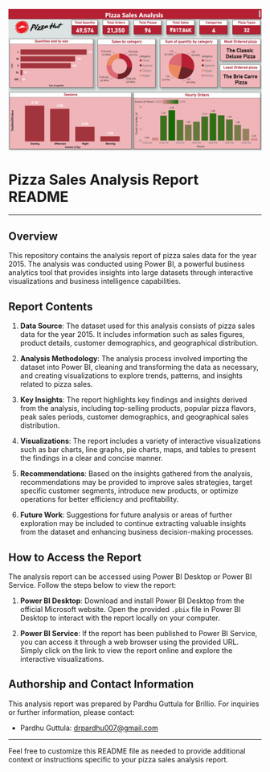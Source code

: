 ![Report View](https://github.com/Pardhu-Guttula/Pizza-Sales-Analysis/blob/main/Report.png)
# Pizza Sales Analysis Report README

---

## Overview

This repository contains the analysis report of pizza sales data for the year 2015. The analysis was conducted using Power BI, a powerful business analytics tool that provides insights into large datasets through interactive visualizations and business intelligence capabilities.

## Report Contents

1. **Data Source**: The dataset used for this analysis consists of pizza sales data for the year 2015. It includes information such as sales figures, product details, customer demographics, and geographical distribution.

2. **Analysis Methodology**: The analysis process involved importing the dataset into Power BI, cleaning and transforming the data as necessary, and creating visualizations to explore trends, patterns, and insights related to pizza sales.

3. **Key Insights**: The report highlights key findings and insights derived from the analysis, including top-selling products, popular pizza flavors, peak sales periods, customer demographics, and geographical sales distribution.

4. **Visualizations**: The report includes a variety of interactive visualizations such as bar charts, line graphs, pie charts, maps, and tables to present the findings in a clear and concise manner.

5. **Recommendations**: Based on the insights gathered from the analysis, recommendations may be provided to improve sales strategies, target specific customer segments, introduce new products, or optimize operations for better efficiency and profitability.

6. **Future Work**: Suggestions for future analysis or areas of further exploration may be included to continue extracting valuable insights from the dataset and enhancing business decision-making processes.

## How to Access the Report

The analysis report can be accessed using Power BI Desktop or Power BI Service. Follow the steps below to view the report:

1. **Power BI Desktop**: Download and install Power BI Desktop from the official Microsoft website. Open the provided `.pbix` file in Power BI Desktop to interact with the report locally on your computer.

2. **Power BI Service**: If the report has been published to Power BI Service, you can access it through a web browser using the provided URL. Simply click on the link to view the report online and explore the interactive visualizations.

## Authorship and Contact Information

This analysis report was prepared by Pardhu Guttula for Brillio. For inquiries or further information, please contact:

- Pardhu Guttula: drpardhu007@gmail.com

---

Feel free to customize this README file as needed to provide additional context or instructions specific to your pizza sales analysis report.